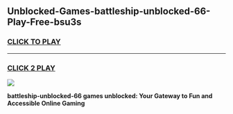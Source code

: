 
## Unblocked-Games-battleship-unblocked-66-Play-Free-bsu3s
<h3>
<a href="https://premium76.site?title=battleship-unblocked-66&ref=18A1">CLICK TO PLAY</a></h3>
<hr>

<h3>
<a href="https://premium76.site?title=battleship-unblocked-66&ref=18A1">CLICK 2 PLAY</a>
  
</h3>

<a href="https://premium76.site?title=battleship-unblocked-66&ref=18A1"><img src="https://clearcache.store/games.png"></a>


**battleship-unblocked-66 games unblocked: Your Gateway to Fun and Accessible Online Gaming**

